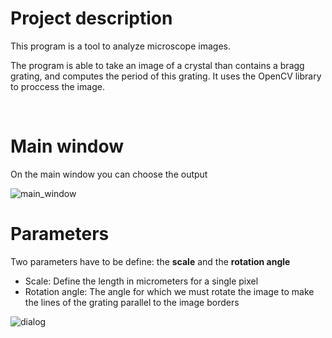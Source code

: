# Project description

<p>
  This program is a tool to analyze microscope images. <br />
  
  The program is able to take an image of a crystal than contains a bragg grating,
  and computes the period of this grating. It uses the OpenCV library to proccess the image.
</p>
  

<br />

# Main window

On the main window you can choose the output <br />

![main_window](https://user-images.githubusercontent.com/69756617/137621617-fd0900dd-53c4-4c48-91e1-2c5fc686a365.png)


# Parameters

Two parameters have to be define: the <b>scale</b> and the <b>rotation angle</b><br />
<ul>
  <li>Scale: Define the length in micrometers for a single pixel</li>
  <li>Rotation angle: The angle for which we must rotate the image to make the lines of the grating parallel to the image borders</li>
</ul>

![dialog](https://user-images.githubusercontent.com/69756617/137621620-ba301ed2-9830-4db9-a9a6-8b3ac6178d61.png)



